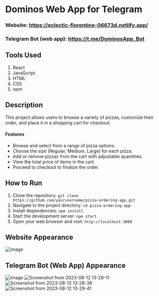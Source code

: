 # Dominos Web App for Telegram
### Website: https://eclectic-florentine-06673d.netlify.app/
### Telegram Bot (web app): https://t.me/DominosApp_Bot

## Tools Used
1. React
2. JavaScript
3. HTML
4. CSS
5. npm

## Description
This project allows users to browse a variety of pizzas, customize their order, and place it in a shopping cart for checkout.

#### Features
- Browse and select from a range of pizza options.
- Choose the size (Regular, Medium, Large) for each pizza.
- Add or remove pizzas from the cart with adjustable quantities.
- View the total price of items in the cart.
- Proceed to checkout to finalize the order.

## How to Run
1. Clone the repository: `git clone https://github.com/yourusername/pizza-ordering-app.git`
2. Navigate to the project directory: `cd pizza-ordering-app`
3. Install dependencies: `npm install`
4. Start the development server: `npm start`
5. Open your web browser and visit: `http://localhost:3000`

## Website Appearance
![image](https://github.com/atbashyal/Dominos-Web-App/assets/68748665/516215cd-66e3-46c5-9c10-2695f18c2208)

## Telegram Bot (Web App) Appearance
![image](https://github.com/atbashyal/Dominos-Web-App/assets/68748665/241eeca7-bb5b-43d7-ad1b-834131a188c8)
![Screenshot from 2023-08-12 13-28-11](https://github.com/atbashyal/Dominos-Web-App/assets/68748665/e33b9a7c-4865-40d7-a222-fe833cc2c915)
![Screenshot from 2023-08-12 13-28-38](https://github.com/atbashyal/Dominos-Web-App/assets/68748665/73f5da62-276c-465b-9091-df8e1bd846ca)
![Screenshot from 2023-08-12 13-29-41](https://github.com/atbashyal/Dominos-Web-App/assets/68748665/12668929-80f7-4bbf-ab1f-6299276ec31e)
